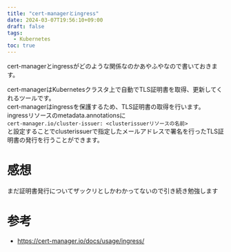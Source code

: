 ```yaml
---
title: "cert-managerとingress"
date: 2024-03-07T19:56:10+09:00
draft: false
tags:
  - Kubernetes
toc: true
---
```

cert-managerとingressがどのような関係なのかあやふやなので書いておきます。
<!--more-->
cert-managerはKubernetesクラスタ上で自動でTLS証明書を取得、更新してくれるツールです。  
cert-managerはingressを保護するため、TLS証明書の取得を行います。  
ingressリソースのmetadata.annotationsに  
```cert-manager.io/cluster-issuer: <clusterissuerリソースの名前>```  
と設定することでclusterissuerで指定したメールアドレスで署名を行ったTLS証明書の発行を行うことができます。

# 感想
まだ証明書発行についてザックリとしかわかってないので引き続き勉強します

# 参考
- https://cert-manager.io/docs/usage/ingress/
